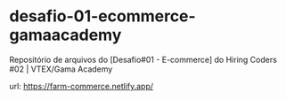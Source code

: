 # desafio-01-ecommerce-gamaacademy
Repositório de arquivos do [Desafio#01 - E-commerce] do Hiring Coders #02 | VTEX/Gama Academy

url: https://farm-commerce.netlify.app/

